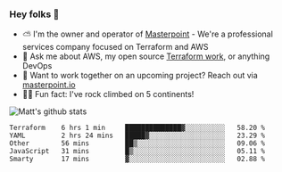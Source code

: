 

### Hey folks 👋

- ⛅️ I'm the owner and operator of [Masterpoint](https://masterpoint.io) - We're a professional services company focused on Terraform and AWS
- 💬 Ask me about AWS, my open source [Terraform work](https://github.com/masterpointio?q=terraform&type=&language=hcl), or anything DevOps
- 🔨 Want to work together on an upcoming project? Reach out via [masterpoint.io](https://masterpoint.io)
- 🧗‍♂️ Fun fact: I've rock climbed on 5 continents! 


![Matt's github stats](https://github-readme-stats.vercel.app/api?username=Gowiem&count_private=true&theme=cobalt&show_icons=true)

<!--START_SECTION:waka-->
```text
Terraform    6 hrs 1 min     ██████████████▓░░░░░░░░░░   58.20 % 
YAML         2 hrs 24 mins   █████▓░░░░░░░░░░░░░░░░░░░   23.29 % 
Other        56 mins         ██▒░░░░░░░░░░░░░░░░░░░░░░   09.06 % 
JavaScript   31 mins         █▒░░░░░░░░░░░░░░░░░░░░░░░   05.11 % 
Smarty       17 mins         ▓░░░░░░░░░░░░░░░░░░░░░░░░   02.88 % 
```
<!--END_SECTION:waka-->
